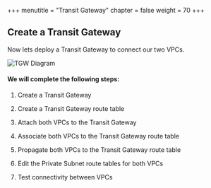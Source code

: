 +++
menutitle = "Transit Gateway"
chapter = false
weight = 70
+++

## Create a Transit Gateway

Now lets deploy a Transit Gateway to connect our two VPCs. 


![TGW Diagram](images/tgw-diagram.png)

#### We will complete the following steps:
1. Create a Transit Gateway

1. Create a Transit Gateway route table

1. Attach both VPCs to the Transit Gateway

1. Associate both VPCs to the Transit Gateway route table

1. Propagate both VPCs to the Transit Gateway route table

1. Edit the Private Subnet route tables for both VPCs

1. Test connectivity between VPCs

